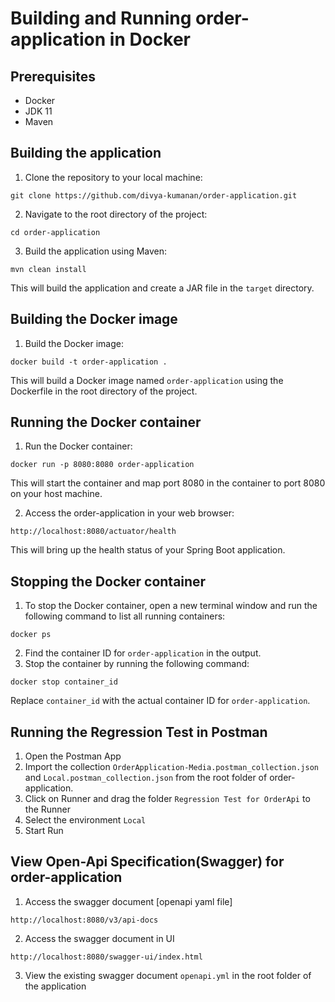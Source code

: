 # Building and Running order-application in Docker
## Prerequisites
* Docker
* JDK 11
* Maven
## Building the application
1. Clone the repository to your local machine:
```
git clone https://github.com/divya-kumanan/order-application.git
```
2. Navigate to the root directory of the project:
```
cd order-application
```
3. Build the application using Maven:
```
mvn clean install
```
This will build the application and create a JAR file in the `target` directory.

## Building the Docker image
1. Build the Docker image:
```
docker build -t order-application .
```
This will build a Docker image named `order-application` using the Dockerfile in the root directory of the project.

## Running the Docker container
1. Run the Docker container:
```
docker run -p 8080:8080 order-application
```
This will start the container and map port 8080 in the container to port 8080 on your host machine.

2. Access the order-application in your web browser:
```
http://localhost:8080/actuator/health
```
This will bring up the health status of your Spring Boot application.

## Stopping the Docker container
1. To stop the Docker container, open a new terminal window and run the following command to list all running containers:
```
docker ps
```
2. Find the container ID for `order-application` in the output.
3. Stop the container by running the following command:
```
docker stop container_id
```
Replace `container_id` with the actual container ID for `order-application`.

## Running the Regression Test in Postman
1. Open the Postman App 
2. Import the collection `OrderApplication-Media.postman_collection.json` and `Local.postman_collection.json`  from the root folder of order-application.
3. Click on Runner and drag the folder `Regression Test for OrderApi` to the Runner
4. Select the environment `Local`
5. Start Run

## View Open-Api Specification(Swagger) for order-application
1. Access the swagger document [openapi yaml file] 
```
http://localhost:8080/v3/api-docs
```
2. Access the swagger document in UI
```
http://localhost:8080/swagger-ui/index.html
```
3. View the existing swagger document `openapi.yml` in the root folder of the application
